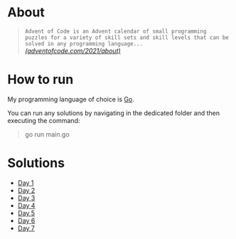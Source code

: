 # About
>`Advent of Code is an Advent calendar of small programming puzzles for a variety of skill sets and skill levels that can be solved in any programming language...`
 <cite>[(adventofcode.com/2021/about)](https://adventofcode.com/2021/about)</cite>

# How to run
My programming language of choice is [Go](https://go.dev/learn/).

You can run any solutions by navigating in the dedicated folder and then executing the command: 
> go run main.go

# Solutions
- [Day 1](./1)
- [Day 2](./2)
- [Day 3](./3)
- [Day 4](./4)
- [Day 5](./5)
- [Day 6](./6)
- [Day 7](./7)